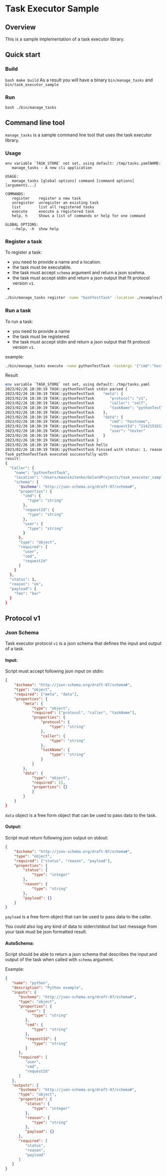 # Task Executor Sample

## Overview

This is a sample implementation of a task executor library.

## Quick start

### Build

```bash make build```
As a result you will have a binary `bin/manage_tasks` and `bin/task_executor_sample`

### Run

```bash ./bin/manage_tasks```



## Command line tool

`manage_tasks` is a sample command line tool that uses the task executor library.

### Usage

```text
env variable `TASK_STORE` not set, using default: /tmp/tasks.yamlNAME:
   manage_tasks - A new cli application

USAGE:
   manage_tasks [global options] command [command options] [arguments...]

COMMANDS:
   register    register a new task
   unregister  unregister an existing task
   list        list all registered tasks
   execute     execute a registered task
   help, h     Shows a list of commands or help for one command

GLOBAL OPTIONS:
   --help, -h  show help
```

### Register a task
To register a task:
- you need to provide a name and a location.
- the task must be executable.
- the task must accept `schema` argument and return a json scehma.
- the task must accept stdin and return a json output that fit protocol version `v1`.
-
```bash
./bin/manage_tasks register -name "bashTestTask" -location ./examples/bash.sh 
```

### Run a task
To run a task:
- you need to provide a name 
- the task must be registered.
- the task must accept stdin and return a json output that fit protocol version `v1`.

example:
```bash
./bin/manage_tasks execute -name pythonTestTask -taskArgs '{"cmd":"hostname","requestId":"214215161263","user":"tester"}'
```

Result
```bash
env variable `TASK_STORE` not set, using default: /tmp/tasks.yaml
2023/02/26 18:30:19 TASK::pythonTestTask stdin parsed {
2023/02/26 18:30:19 TASK::pythonTestTask    "meta": {
2023/02/26 18:30:19 TASK::pythonTestTask       "protocol": "v1",
2023/02/26 18:30:19 TASK::pythonTestTask       "caller": "self",
2023/02/26 18:30:19 TASK::pythonTestTask       "taskName": "pythonTestTask"
2023/02/26 18:30:19 TASK::pythonTestTask    },
2023/02/26 18:30:19 TASK::pythonTestTask    "data": {
2023/02/26 18:30:19 TASK::pythonTestTask       "cmd": "hostname",
2023/02/26 18:30:19 TASK::pythonTestTask       "requestId": "214215161263",
2023/02/26 18:30:19 TASK::pythonTestTask       "user": "tester"
2023/02/26 18:30:19 TASK::pythonTestTask    }
2023/02/26 18:30:19 TASK::pythonTestTask }
2023/02/26 18:30:19 TASK::pythonTestTask hello
2023/02/26 18:30:19 TASK::pythonTestTask Finised with status: 1, reason: ok
Task pythonTestTask executed successfully with 
result: 
{
  "Caller": {
    "name": "pythonTestTask",
    "location": "/Users/maxnikitenko/GolandProjects/task_executor_sample.go/examples/python.py",
    "schema": {
      "$schema": "http://json-schema.org/draft-07/schema#",
      "properties": {
        "cmd": {
          "type": "string"
        },
        "requestId": {
          "type": "string"
        },
        "user": {
          "type": "string"
        }
      },
      "type": "object",
      "required": [
        "user",
        "cmd",
        "requestId"
      ]
    }
  },
  "status": 1,
  "reason": "ok",
  "payload": {
    "foo": "bar"
  }
}
```
## Protocol v1

### Json Schema

Task executor protocol `v1` is a json schema that defines the input and output of a task.

#### Input:
Script must accept following json input on stdin:
```json
{
    "$schema": "http://json-schema.org/draft-07/schema#",
    "type": "object",
    "required": ["meta", "data"],
    "properties": {
        "meta": {
            "type": "object",
            "required": ["protocol", "caller", "taskName"],
            "properties": {
                "protocol": {
                    "type": "string"
                },
                "caller": {
                    "type": "string"
                },
                "taskName": {
                    "type": "string"
                }
            }
        },
        "data": {
            "type": "object",
            "required": [],
            "properties": {}
            }
        }
    }
}
```
`data` object is a free form object that can be used to pass data to the task.
#### Output:
Script must return following json output on stdout:
```json
{
    "$schema": "http://json-schema.org/draft-07/schema#",
    "type": "object",
    "required": ["status", "reason", "payload"],
    "properties": {
        "status": {
            "type": "integer"
        },
        "reason": {
            "type": "string"
        },
        "payload": {}
    }
}
```
`payload` is a free form object that can be used to pass data to the caller.

You could also log any kind of data to stderr/stdout but last message from your task must be json formatted result.

#### AutoSchema:

Script should be able to return a json schema that describes the input and output of the task when called with `schema` argument.

Example:
```json
{
   "name": "python",
   "description": "Python example",
   "inputs": {
      "$schema": "http://json-schema.org/draft-07/schema#",
      "type": "object",
      "properties": {
         "user": {
            "type": "string"
         },
         "cmd": {
            "type": "string"
         },
         "requestId": {
            "type": "string"
         }
      },
      "required": [
         "user",
         "cmd",
         "requestId"
      ]
   },
   "outputs": {
      "$schema": "http://json-schema.org/draft-07/schema#",
      "type": "object",
      "properties": {
         "status": {
            "type": "integer"
         },
         "reason": {
            "type": "string"
         },
         "payload": {}
      },
      "required": [
         "status",
         "reason",
         "payload"
      ]
   }
}
```
